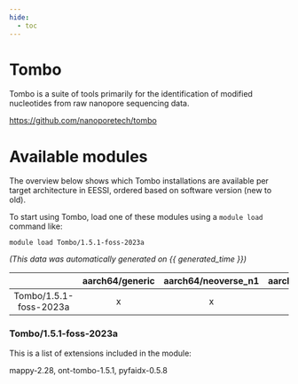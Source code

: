 ```yaml
---
hide:
  - toc
---
```


Tombo
=====


Tombo is a suite of tools primarily for the identification of modified nucleotides from raw nanopore sequencing data.

https://github.com/nanoporetech/tombo
# Available modules


The overview below shows which Tombo installations are available per target architecture in EESSI, ordered based on software version (new to old).

To start using Tombo, load one of these modules using a `module load` command like:

```shell
module load Tombo/1.5.1-foss-2023a
```

*(This data was automatically generated on {{ generated_time }})*  

| |aarch64/generic|aarch64/neoverse_n1|aarch64/neoverse_v1|x86_64/generic|x86_64/amd/zen2|x86_64/amd/zen3|x86_64/amd/zen4|x86_64/intel/haswell|x86_64/intel/skylake_avx512|
| :---: | :---: | :---: | :---: | :---: | :---: | :---: | :---: | :---: | :---: |
|Tombo/1.5.1-foss-2023a|x|x|x|x|x|x|x|x|x|


### Tombo/1.5.1-foss-2023a

This is a list of extensions included in the module:

mappy-2.28, ont-tombo-1.5.1, pyfaidx-0.5.8
